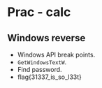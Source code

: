 # Prac - calc
## Windows reverse
* Windows API break points.
* `GetWindowsTextW`.
* Find password.
* flag{31337_is_so_l33t}